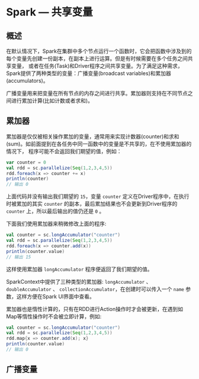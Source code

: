 # Spark — 共享变量

## 概述

在默认情况下，Spark在集群中多个节点运行一个函数时，它会把函数中涉及到的每个变量先创建一份副本，在副本上进行运算。但是有时候需要在多个任务之间共享变量，
或者在任务(Task)和Driver程序之间共享变量。为了满足这种需求，Spark提供了两种类型的变量：广播变量(broadcast variables)和累加器(accumulators)。

广播变量用来把变量在所有节点的内存之间进行共享。累加器则支持在不同节点之间进行累加计算(比如计数或者求和)。


## 累加器

累加器是仅仅被相关操作累加的变量，通常用来实现计数器(counter)和求和(sum)。如前面提到在各任务中同一函数中的变量是不共享的，在不使用累加器的情况下，
程序可能不会返回我们期望的值，例如：
```scala
var counter = 0
val rdd = sc.parallelize(Seq(1,2,3,4,5))
rdd.foreach(x => counter += x)
println(counter)
// 输出 0
```

上面代码并没有输出我们期望的 `15`，变量 `counter` 定义在Driver程序中，在执行时被累加的其实 `counter` 的副本，最后累加结果也不会更新到Driver程序的 `counter` 上，所以最后输出的值仍还是 `0` 。

下面我们使用累加器来稍微修改上面的程序:
```scala
val counter = sc.longAccumulator("counter")
val rdd = sc.parallelize(Seq(1,2,3,4,5))
rdd.foreach(x => counter.add(x))
println(counter.value)
// 输出 15
```

这样使用累加器 `longAccumulator` 程序便返回了我们期望的值。

SparkContext中提供了三种类型的累加器: `longAccumulator` 、 `doubleAccumulator` 、 `collectionAccumulator`，在创建时可以传入一个 `name` 参数，这样方便在Spark UI界面中查看。

累加器也是惰性计算的，只有在RDD进行Action操作时才会被更新，在遇到如Map等惰性操作时不会被立即计算，例如:
```scala
val counter = sc.longAccumulator("counter")
val rdd = sc.parallelize(Seq(1,2,3,4,5))
rdd.map{x => counter.add(x); x}
println(counter.value)
// 输出 0
```

## 广播变量



